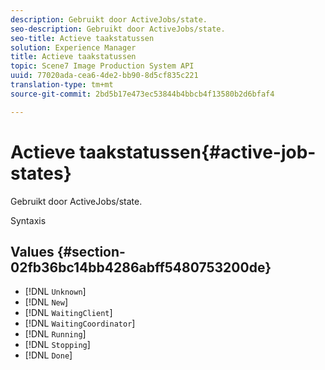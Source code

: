 ```yaml
---
description: Gebruikt door ActiveJobs/state.
seo-description: Gebruikt door ActiveJobs/state.
seo-title: Actieve taakstatussen
solution: Experience Manager
title: Actieve taakstatussen
topic: Scene7 Image Production System API
uuid: 77020ada-cea6-4de2-bb90-8d5cf835c221
translation-type: tm+mt
source-git-commit: 2bd5b17e473ec53844b4bbcb4f13580b2d6bfaf4

---
```



# Actieve taakstatussen{#active-job-states}

Gebruikt door ActiveJobs/state.

Syntaxis

## Values {#section-02fb36bc14bb4286abff5480753200de}

* [!DNL `Unknown`]
* [!DNL `New`]
* [!DNL `WaitingClient`]
* [!DNL `WaitingCoordinator`]
* [!DNL `Running`]
* [!DNL `Stopping`]
* [!DNL `Done`]

